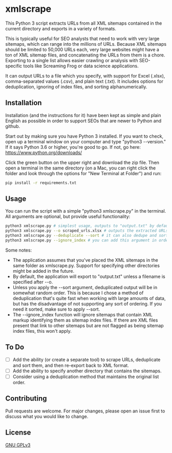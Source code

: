 # xmlscrape

This Python 3 script extracts URLs from all XML sitemaps contained in the current directory and exports in a variety of formats.

This is typically useful for SEO analysts that need to work with very large sitemaps, which can range into the millions of URLs. Because XML sitemaps should be limited to 50,000 URLs each, very large websites might have a ton of XML sitemap files, and concatenating the URLs from them is a chore. Exporting to a single list allows easier crawling or analysis with SEO-specific tools like Screaming Frog or data science applications.

It can output URLs to a file which you specify, with support for Excel (.xlsx), comma-separated values (.csv), and plain text (.txt). It includes options for deduplication, ignoring of index files, and sorting alphanumerically.

## Installation

Installation (and the instructions for it) have been kept as simple and plain English as possible in order to support SEOs that are newer to Python and github.

Start out by making sure you have Python 3 installed. If you want to check, open up a terminal window on your computer and type "python3 --version." If it says Python 3.6 or higher, you're good to go. If not, go here: <https://www.python.org/downloads/>

Click the green button on the upper right and download the zip file. Then open a terminal in the same directory (on a Mac, you can right click the folder and look through the options for "New Terminal at Folder") and run:

```bash
pip install -r requirements.txt
```

## Usage

You can run the script with a simple "python3 xmlscrape.py" in the terminal. All arguments are optional, but provide useful functionality: 

```bash
python3 xmlscrape.py # simplest usage, outputs to "output.txt" by default
python3 xmlscrape.py --o scraped_urls.xlsx # outputs the extracted URLs to an Excel file
python3 xmlscrape.py --deduplicate --sort # it can also dedupe and sort before output
python3 xmlscrape.py --ignore_index # you can add this argument in order to ignore sitemap index files
```

Some notes:

* The application assumes that you've placed the XML sitemaps in the same folder as xmlscrape.py. Support for specifying other directories might be added in the future.
* By default, the application will export to "output.txt" unless a filename is specified after --o.
* Unless you apply the --sort argument, deduplicated output will be in somewhat random order. This is because I chose a method of deduplication that's quite fast when working with large amounts of data, but has the disadvantage of not supporting any sort of ordering. If you need it sorted, make sure to apply --sort.
* The --ignore_index function will ignore sitemaps that contain XML markup identifying them as sitemap index files. If there are XML files present that link to other sitemaps but are not flagged as being sitemap index files, this won't apply.  

## To Do

* [ ] Add the ability (or create a separate tool) to scrape URLs, deduplicate and sort them, and then re-export back to XML format.
* [ ] Add the ability to specify another directory that contains the sitemaps.
* [ ] Consider using a deduplication method that maintains the original list order.

## Contributing

Pull requests are welcome. For major changes, please open an issue first to discuss what you would like to change.

## License

[GNU GPLv3](https://choosealicense.com/licenses/gpl-3.0/)
